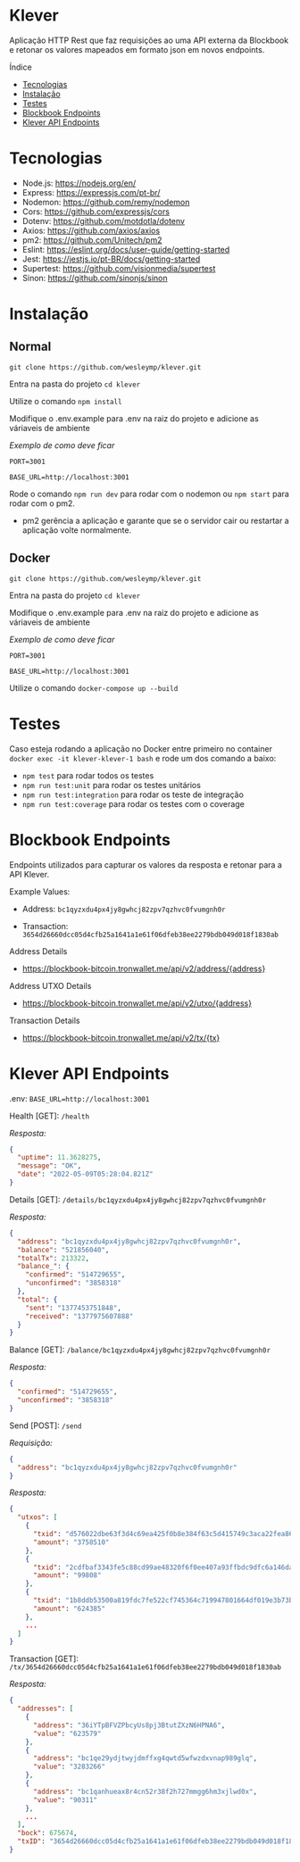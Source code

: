 # Klever

Aplicação HTTP Rest que faz requisições ao uma API externa da Blockbook e retonar os valores
mapeados em formato json em novos endpoints.

Índice

- [Tecnologias](#Tecnologias)
- [Instalação](#Instalação)
- [Testes](#Testes)
- [Blockbook Endpoints](#Blockbook-Endpoints)
- [Klever API Endpoints](#Klever-API-Endpoints)

# Tecnologias

- Node.js: https://nodejs.org/en/
- Express: https://expressjs.com/pt-br/
- Nodemon: https://github.com/remy/nodemon
- Cors: https://github.com/expressjs/cors
- Dotenv: https://github.com/motdotla/dotenv
- Axios: https://github.com/axios/axios
- pm2: https://github.com/Unitech/pm2
- Eslint: https://eslint.org/docs/user-guide/getting-started
- Jest: https://jestjs.io/pt-BR/docs/getting-started
- Supertest: https://github.com/visionmedia/supertest
- Sinon: https://github.com/sinonjs/sinon

# Instalação

## Normal

`git clone https://github.com/wesleymp/klever.git`

Entra na pasta do projeto `cd klever`

Utilize o comando `npm install`

Modifique o .env.example para .env na raiz do projeto e adicione as váriaveis de ambiente

_Exemplo de como deve ficar_

```
PORT=3001

BASE_URL=http://localhost:3001

```

Rode o comando `npm run dev` para rodar com o nodemon ou `npm start` para rodar com o pm2.

- pm2 gerência a aplicação e garante que se o servidor cair ou restartar a aplicação volte normalmente.

## Docker

`git clone https://github.com/wesleymp/klever.git`

Entra na pasta do projeto `cd klever`

Modifique o .env.example para .env na raiz do projeto e adicione as váriaveis de ambiente

_Exemplo de como deve ficar_

```
PORT=3001

BASE_URL=http://localhost:3001
```

Utilize o comando `docker-compose up --build`

# Testes

Caso esteja rodando a aplicação no Docker entre primeiro no container `docker exec -it klever-klever-1 bash` e rode um dos comando a baixo:

- `npm test` para rodar todos os testes
- `npm run test:unit` para rodar os testes unitários
- `npm run test:integration` para rodar os teste de integração
- `npm run test:coverage` para rodar os testes com o coverage

# Blockbook Endpoints

Endpoints utilizados para capturar os valores da resposta e retonar para a API Klever.

Example Values:

- Address: `bc1qyzxdu4px4jy8gwhcj82zpv7qzhvc0fvumgnh0r`

- Transaction: `3654d26660dcc05d4cfb25a1641a1e61f06dfeb38ee2279bdb049d018f1830ab`

Address Details

- https://blockbook-bitcoin.tronwallet.me/api/v2/address/{address}

Address UTXO Details

- https://blockbook-bitcoin.tronwallet.me/api/v2/utxo/{address}

Transaction Details

- https://blockbook-bitcoin.tronwallet.me/api/v2/tx/{tx}

# Klever API Endpoints

.env: `BASE_URL=http://localhost:3001`

Health [GET]: `/health`

_Resposta:_

```json
{
  "uptime": 11.3628275,
  "message": "OK",
  "date": "2022-05-09T05:28:04.821Z"
}
```

Details [GET]: `/details/bc1qyzxdu4px4jy8gwhcj82zpv7qzhvc0fvumgnh0r`

_Resposta:_

```json
{
  "address": "bc1qyzxdu4px4jy8gwhcj82zpv7qzhvc0fvumgnh0r",
  "balance": "521856040",
  "totalTx": 213322,
  "balance_": {
    "confirmed": "514729655",
    "unconfirmed": "3858318"
  },
  "total": {
    "sent": "1377453751848",
    "received": "1377975607888"
  }
}
```

Balance [GET]: `/balance/bc1qyzxdu4px4jy8gwhcj82zpv7qzhvc0fvumgnh0r`

_Resposta:_

```json
{
  "confirmed": "514729655",
  "unconfirmed": "3858318"
}
```

Send [POST]: `/send`

_Requisição:_

```json
{
  "address": "bc1qyzxdu4px4jy8gwhcj82zpv7qzhvc0fvumgnh0r"
}
```

_Resposta:_

```json
{
  "utxos": [
    {
      "txid": "d576022dbe63f3d4c69ea425f0b8e384f63c5d415749c3aca22fea8639d2a713",
      "amount": "3758510"
    },
    {
      "txid": "2cdfbaf3343fe5c88cd99ae48320f6f0ee407a93ffbdc9dfc6a146da3454c69f",
      "amount": "99808"
    },
    {
      "txid": "1b8ddb53500a819fdc7fe522cf745364c719947801664df019e3b73b90de791c",
      "amount": "624385"
    },
    ...
  ]
}
```

Transaction [GET]: `/tx/3654d26660dcc05d4cfb25a1641a1e61f06dfeb38ee2279bdb049d018f1830ab`

_Resposta:_

```json
{
  "addresses": [
    {
      "address": "36iYTpBFVZPbcyUs8pj3BtutZXzN6HPNA6",
      "value": "623579"
    },
    {
      "address": "bc1qe29ydjtwyjdmffxg4qwtd5wfwzdxvnap989glq",
      "value": "3283266"
    },
    {
      "address": "bc1qanhueax8r4cn52r38f2h727mmgg6hm3xjlwd0x",
      "value": "90311"
    },
    ...
  ],
  "bock": 675674,
  "txID": "3654d26660dcc05d4cfb25a1641a1e61f06dfeb38ee2279bdb049d018f1830ab"
}
```
